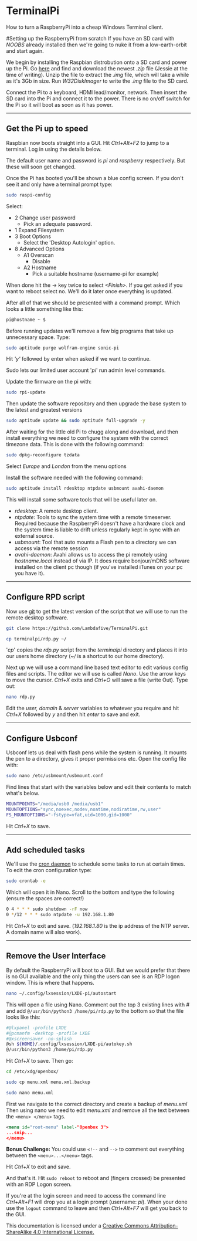 # TerminalPi
How to turn a RaspberryPi into a cheap Windows Terminal client.

#Setting up the RaspberryPi from scratch
If you have an SD card with _NOOBS_ already installed then we're going to nuke it from a low-earth-orbit and start again.

We begin by installing the Raspbian distrobution onto a SD card and power up the Pi. 
Go [here](https://www.raspberrypi.org/downloads/raspbian/) and find and download the newest _.zip_ file (Jessie at the time of writing).
Unzip the file to extract the _.img_ file, which will take a while as it's 3Gb in size. Run _W32DiskImager_ to write the _.img_ file to the SD card.

Connect the Pi to a keyboard, HDMI lead/monitor, network. Then insert the SD card into the Pi and connect it to the power. There is no on/off switch for the Pi so it will boot as soon as it has power.

----

## Get the Pi up to speed

Raspbian now boots straight into a GUI. Hit _Ctrl+Alt+F2_ to jump to a terminal. Log in using the details below.

The default user name and password is _pi_ and _raspberry_ respectively. But these will soon get changed.

Once the Pi has booted you'll be shown a blue config screen. If you don't see it and only have a terminal prompt type:

```bash
sudo raspi-config
```

Select:

* 2 Change user password
	+ Pick an adequate password.
* 1 Expand Filesystem
* 3 Boot Options
	+ Select the 'Desktop Autologin' option.
* 8 Advanced Options
	+ A1 Overscan
		- Disable
	+ A2 Hostname
		- Pick a suitable hostname (username-pi for example)

When done hit the -> key twice to select _\<Finish\>_. If you get asked if you want to reboot select no. We'll do it later once everything is updated.

After all of that we should be presented with a command prompt. Which looks a little something like this:

```bash
pi@hostname ~ $
```

Before running updates we'll remove a few big programs that take up unnecessary space. Type:

```bash
sudo aptitude purge wolfram-engine sonic-pi
```
Hit _'y'_ followed by enter when asked if we want to continue.

Sudo lets our limited user account '_pi_' run admin level commands.

Update the firmware on the pi with:

```bash
sudo rpi-update
```

Then update the software repository and then upgrade the base system to the latest and greatest versions

```bash
sudo aptitude update && sudo aptitude full-upgrade -y 
```

After waiting for the little old Pi to chugg along and download, and then install everything we need to configure the system with the correct timezone data. This is done with the following command:

```bash
sudo dpkg-reconfigure tzdata
```
Select _Europe_ and _London_ from the menu options

Install the software needed with the following command:

```bash
sudo aptitude install rdesktop ntpdate usbmount avahi-daemon
```
This will install some software tools that will be useful later on.

+ _rdesktop_: A remote desktop client.
+ _ntpdate_: Tools to sync the system time with a remote timeserver. Required because the RaspberryPi doesn't have a hardware clock and the system time is liable to drift unless regularly kept in sync with an external source.
+ _usbmount_: Tool that auto mounts a Flash pen to a directory we can access via the remote session
+ _avahi-daemon_: Avahi allows us to access the pi remotely using _hostname.local_ instead of via IP. It does require bonjour/mDNS software installed on the client pc though (if you've installed iTunes on your pc you have it).

----

## Configure RPD script
Now use [git](https://en.wikipedia.org/wiki/Git_(software)) to get the latest version of the script that we will use to run the remote desktop software.

```bash
git clone https://github.com/Lambdafive/TerminalPi.git

cp terminalpi/rdp.py ~/
```

'_cp_' copies the _rdp.py_ script from the _terminalpi_ directory and places it into our users home directory (_~/_ is a shortcut to our home directory).


Next up we will use a command line based text editor to edit various config files and scripts.
The editor we will use is called _Nano_. Use the arrow keys to move the cursor. _Ctrl+X_ exits and
 _Ctrl+O_ will save a file (write Out). Type out:
 
```bash
nano rdp.py
```

Edit the _user, domain_ & _server_ variables to whatever you require and hit _Ctrl+X_ followed by _y_ and then hit _enter_ to save and exit.
 
----

## Configure Usbconf

Usbconf lets us deal with flash pens while the system is running. It mounts the pen to a directory, gives it proper permissions etc. Open the config file with:

```bash
sudo nano /etc/usbmount/usbmount.conf
```

Find lines that start with the variables below and edit their contents to match what's below.

```bash
MOUNTPOINTS="/media/usb0 /media/usb1"
MOUNTOPTIONS="sync,noexec,nodev,noatime,nodiratime,rw,user"
FS_MOUNTOPTIONS="-fstype=vfat,uid=1000,gid=1000"
```

Hit _Ctrl+X_ to save.

----

## Add scheduled tasks

We'll use the [cron daemon](https://en.wikipedia.org/wiki/Cron) to schedule some tasks to run at certain times. To edit the cron configuration type:

```bash
sudo crontab -e 
```

Which will open it in Nano. Scroll to the bottom and type the following (ensure the spaces are correct!)

```bash
0 4 * * * sudo shutdown -rF now
0 */12 * * * sudo ntpdate -u 192.168.1.80
```

Hit _Ctrl+X_ to exit and save. (_192.168.1.80_ is the ip address of the NTP server. A domain name will also work).

----

## Remove the User Interface
By default the RaspberryPi will boot to a GUI. But we would prefer that there is no GUI available and the 
only thing the users can see is an RDP logon window. This is where that happens.

```bash
nano ~/.config/lxsession/LXDE-pi/autostart
```

This will open a file using Nano. Comment out the top 3 existing lines with _#_ and add `@/usr/bin/python3 /home/pi/rdp.py` to 
the bottom so that the file looks like this:

```bash
#@lxpanel -profile LXDE
#@pcmanfm -desktop -profile LXDE
#@xscreensaver -no-splash
@sh ${HOME}/.config/lxsession/LXDE-pi/autokey.sh
@/usr/bin/python3 /home/pi/rdp.py
```
Hit _Ctrl+X_ to save. Then go:

```bash
cd /etc/xdg/openbox/

sudo cp menu.xml menu.xml.backup

sudo nano menu.xml
```
First we navigate to the correct directory and create a backup of _menu.xml_ Then using nano we need to
 edit _menu.xml_ and remove all the text between the `<menu> </menu>` tags.

```xml
<menu id="root-menu" label-"Openbox 3">
...snip...
</menu>
```
**Bonus Challenge:** You could use `<!--` and `-->` to comment out everything between the `<menu>...</menu>` tags.

Hit _Ctrl+X_ to exit and save.

And that's it. Hit `sudo reboot` to reboot and (fingers crossed) be presented with an RDP Logon screen.

If you're at the login screen and need to access the command line _Ctrl+Alt+F1_ will drop you at a login
 prompt (username: _pi_). When your done use the `logout` command to leave and then _Ctrl+Alt+F7_ will get you back to the GUI.

This documentation is licensed under a [Creative Commons Attribution-ShareAlike 4.0 International License.](http://creativecommons.org/licenses/by-sa/4.0/)
